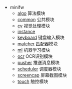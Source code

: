 - minifw
    - [algo](docs/algo.md) 算法模块
    - [common](docs/common.md) 公共模块
    - [cv](docs/cv.md) 视觉处理模块
    - [instance](docs/instance.md)
    - [keyboard](docs/keyboard.md) 键盘输入模块
    - [matcher](docs/matcher.md) 匹配器模块
    - [ml](docs/ml.md) 机器学习模块
    - [ocr](docs/ocr.md) OCR识别模块
    - [pusher](docs/pusher.md) 推送消息模块
    - [scheduler](docs/scheduler.md) 调度器模块
    - [screencap](docs/screencap.md) 屏幕截图模块
    - [touch](docs/touch.md) 触控模块
  

